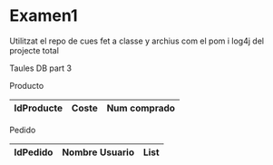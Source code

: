 # Examen1

Utilitzat el repo de cues fet a classe y archius com el pom i log4j del projecte total

Taules DB part 3

Producto

| IdProducte | Coste | Num comprado |
| --- | --- | --- |

Pedido


| IdPedido | Nombre Usuario | List<Producto> |
| --- | --- | --- |
